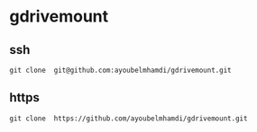 # gdrivemount
## ssh
```git clone  git@github.com:ayoubelmhamdi/gdrivemount.git```
## https
```git clone  https://github.com/ayoubelmhamdi/gdrivemount.git```
